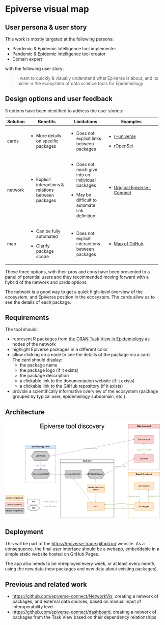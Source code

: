 # Epiverse visual map

## User persona & user story

This work is mostly targeted at the following persona:

- Pandemic & Epidemic Intelligence tool implementer
- Pandemic & Epidemic Intelligence tool creator
- Domain expert

with the following user story:

> I want to quickly & visually understand what Epiverse is about, and its niche in the ecosystem of data science tools for Epidemiology

## Design options and user feedback

3 options have been identified to address the user stories:
<table style="width:99%;">
<colgroup>
<col width="7%" />
<col width="27%" />
<col width="25%" />
<col width="39%" />
</colgroup>
<thead>
<tr class="header">
<th>Solution</th>
<th>Benefits</th>
<th>Limitations</th>
<th>Examples</th>
</tr>
</thead>
<tbody>
<tr class="odd">
<td>cards</td>
<td><ul>
<li>More details on specific packages</li>
</ul></td>
<td><ul>
<li>Does not explicit links between packages</li>
</ul></td>
<td><ul>
<li><p><a href="https://epiverse-trace.r-universe.dev">r-universe</a></p></li>
<li><p><a href="https://ropensci.org/packages/image-processing/">rOpenSci</a></p></li>
</ul></td>
</tr>
<tr class="even">
<td>network</td>
<td><ul>
<li>Explicit interactions &amp; relations between packages</li>
</ul></td>
<td><ul>
<li><p>Does not much give info on individual packages</p></li>
<li><p>May be difficult to automate link definition</p></li>
</ul></td>
<td><ul>
<li><a href="https://github.com/epiverse-connect/NetworkViz">Original
Epiverse-Connect</a></li>
</ul></td>
</tr>
<tr class="odd">
<td>map</td>
<td><ul>
<li><p>Can be fully automated</p></li>
<li><p>Clarify package scope</p></li>
</ul></td>
<td><ul>
<li>Does not explicit interactions between packages</li>
</ul></td>
<td><ul>
<li><a href="https://anvaka.github.io/map-of-github/">Map of
GitHub</a></li>
</ul></td>
</tr>
</tbody>
</table>

These three options, with their pros and cons have been presented to a panel of potential users and they recommended moving forward with a hybrid of the network and cards options.

The network is a good way to get a quick high-level overview of the ecosystem, and Epiverse position in the ecosystem. The cards allow us to see the details of each package.

## Requirements

The tool should:

- represent R packages from [the CRAN Task View in Epidemiology](https://github.com/cran-task-views/Epidemiology) as nodes of the network
- highlight Epiverse packages in a different color
- allow clicking on a node to see the details of the package via a card. The card should display:
  - the package name
  - the package logo (if it exists)
  - the package description
  - a clickable link to the documentation website (if it exists)
  - a clickable link to the GitHub repository (if it exists)
- provide a scientifically informative overview of the ecosystem (package grouped by typical user, epidemiology subdomain, etc.)

## Architecture

![](architecture.png)

## Deployment

This will be part of the https://epiverse-trace.github.io/ website.
As a consequence, the final user interface should be a webapp, embeddable in a simple static website hosted on GitHub Pages.

The app also needs to be redeployed every week, or at least every month, using the new data (new packages and new data about existing packages).

## Previous and related work

- https://github.com/epiverse-connect/NetworkViz, creating a network of packages, and external data sources, based on manual input of interoperability level
- https://github.com/epiverse-connect/dashboard, creating a network of packages from the Task View based on their dependency relationships
